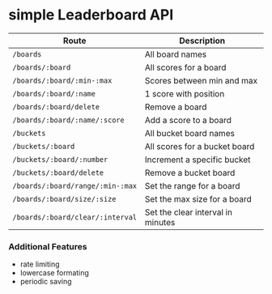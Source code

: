 # simple Leaderboard API

| Route | Description |
| --- | --- |
| `/boards` | All board names |
| `/boards/:board` | All scores for a board |
| `/boards/:board/:min-:max` | Scores between min and max |
| `/boards/:board/:name` | 1 score with position |
| `/boards/:board/delete` | Remove a board |
| `/boards/:board/:name/:score` | Add a score to a board |
| `/buckets` | All bucket board names |
| `/buckets/:board` | All scores for a bucket board |
| `/buckets/:board/:number` | Increment a specific bucket |
| `/buckets/:board/delete` | Remove a bucket board |
| `/boards/:board/range/:min-:max` | Set the range for a board |
| `/boards/:board/size/:size` | Set the max size for a board |
| `/boards/:board/clear/:interval` | Set the clear interval in minutes |

### Additional Features
- rate limiting
- lowercase formating
- periodic saving